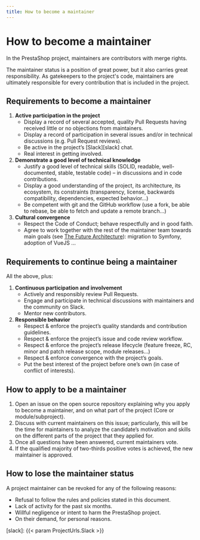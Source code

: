 ```yaml
---
title: How to become a maintainer
---
```


# How to become a maintainer

In the PrestaShop project, maintainers are contributors with merge rights. 

The maintainer status is a position of great power, but it also carries great responsibility.
As gatekeepers to the project's code, maintainers are ultimately responsible for every contribution that is included in the project. 


## Requirements to become a maintainer

1. **Active participation in the project**
    - Display a record of several accepted, quality Pull Requests having received little or no objections from maintainers.
    - Display a record of participation in several issues and/or in technical discussions (e.g. Pull Request reviews).
    - Be active in the project’s [Slack][slack] chat.
    - Real interest in getting involved.
2. **Demonstrate a good level of technical knowledge**
    - Justify a good level of technical skills (SOLID, readable, well-documented, stable, testable code) – in discussions and in code contributions.
    - Display a good understanding of the project, its architecture, its ecosystem, its constraints (transparency, license, backwards compatibility, dependencies, expected behavior...)
    - Be competent with git and the GitHub workflow (use a fork, be able to rebase, be able to fetch and update a remote branch...)
3. **Cultural convergence**
    - Respect the Code of Conduct; behave respectfully and in good faith.
    - Agree to work together with the rest of the maintainer team towards main goals (see [The Future Architecture][future-architecture]): migration to Symfony, adoption of VueJS ...

## Requirements to continue being a maintainer

All the above, plus:

1. **Continuous participation and involvement**
    - Actively and responsibly review Pull Requests.
    - Engage and participate in technical discussions with maintainers and the community on Slack.
    - Mentor new contributors.
2. **Responsible behavior**
    - Respect & enforce the project’s quality standards and contribution guidelines.
    - Respect & enforce the project’s issue and code review workflow.
    - Respect & enforce the project’s release lifecycle (feature freeze, RC, minor and patch release scope, module releases...)
    - Respect & enforce convergence with the project’s goals.
    - Put the best interest of the project before one’s own (in case of conflict of interests).

## How to apply to be a maintainer

1. Open an issue on the open source repository explaining why you apply to become a maintainer, and on what part of the project (Core or module/subproject).
2. Discuss with current maintainers on this issue; particularly, this will be the time for maintainers to analyze the candidate’s motivation and skills on the different parts of the project that they applied for.
3. Once all questions have been answered, current maintainers vote.
4. If the qualified majority of two-thirds positive votes is achieved, the new maintainer is approved.

## How to lose the maintainer status

A project maintainer can be revoked for any of the following reasons:

- Refusal to follow the rules and policies stated in this document.
- Lack of activity for the past six months.
- Willful negligence or intent to harm the PrestaShop project.
- On their demand, for personal reasons.

[future-architecture]: https://build.prestashop.com/news/prestashop-in-2019-and-beyond-part-3-the-future-architecture/
[slack]: {{< param ProjectUrls.Slack >}}
